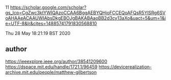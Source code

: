 11
https://scholar.google.com/scholar?gs_lcp=CgZwc3ktYWIQAzoCCAA6BggAEBYQHjoFCCEQoAFQsR5YlSRg6SVoAHAAeACAAUWIAbsDkgEBOJgBAKABAaoBB2d3cy13aXo&uact=5&um=1&ie=UTF-8&lr&cites=14885741791830568810

Thu 28 May 18:21:19 BST 2020


## author
https://ieeexplore.ieee.org/author/38541209600
https://dspace.mit.edu/handle/1721.1/96459
https://devicerealization-archive.mit.edu/people/matthew-gilbertson






